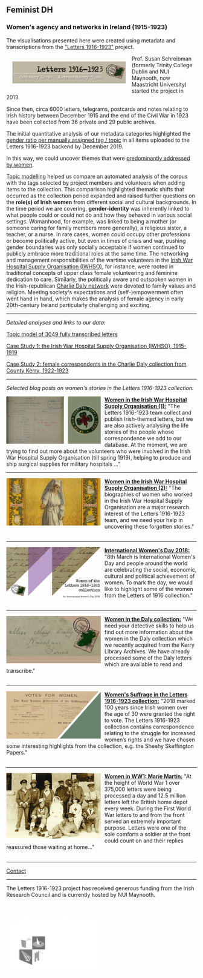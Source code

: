 ## Feminist DH

### Women's agency and networks in Ireland (1915-1923)

The visualisations presented here were created using metadata and transcriptions from the ["Letters 1916-1923"](http://letters1916.maynoothuniversity.ie/) project.

<img src="https://github.com/MonikaBarget/FeministDH/blob/master/Logos/logo-update.png" alt="logo" align="left" style="float:left; padding:16px" width="300"/>

Prof. Susan Schreibman (formerly Trinity College Dublin and NUI Maynooth, now Maastricht University) started the project in 2013.

Since then, circa 6000 letters, telegrams, postcards and notes relating to Irish history between December 1915 and the end of the Civil War in 1923 have been collected from 36 private and 29 public archives.

The initial quantitative analysis of our metadata categories highlighted the [gender ratio per manually assigned tag / topic](https://github.com/MonikaBarget/FeministDH/blob/master/Letters_gender-distribution-per-tag.png) in all items uploaded to the Letters 1916-1923 backend by December 2019.

In this way, we could uncover themes that were [predominantly addressed by women](https://github.com/MonikaBarget/FeministDH/blob/master/Letters_topics-covered-by-women.png).

[Topic modelling](https://monikabarget.github.io/FeministDH/TopicModel_Letters1916-1923.html) helped us compare an automated analysis of the corpus with the tags selected by project members and volunteers when adding items to the collection. This comparison highlighted thematic shifts that occurred as the collection period expanded and raised further questions on the **role(s) of Irish women** from different social and cultural backgrounds. In the time period we are covering, **gender-identity** was inherently linked to what people could or could not do and how they behaved in various social settings. Womanhood, for example, was linked to being a mother (or someone caring for family members more generally), a religious sister, a teacher, or a nurse. In rare cases, women could occupy other professions or become politically active, but even in times of crisis and war, pushing gender boundaries was only socially acceptable if women continued to publicly embrace more traditional roles at the same time. The networking and management responsibilities of the wartime volunteers in the [Irish War Hospital Supply Organisation (IWHSO)](https://monikabarget.github.io/FeministDH/casestudy1.html), for instance, were rooted in traditional concepts of upper class female volunteering and feminine dedication to care. Similarly, the politically aware and outspoken women in the Irish-republican [Charlie Daly network](https://monikabarget.github.io/FeministDH/casestudy2.html) were devoted to family values and religion. Meeting society's expectations and (self-)empowerment often went hand in hand, which makes the analysis of female agency in early 20th-century Ireland particularly challenging and exciting.

***

*Detailed analyses and links to our data:*

[Topic model of 3049 fully transcribed letters](https://monikabarget.github.io/FeministDH/TopicModel_Letters1916-1923.html)

[Case Study 1: the Irish War Hospital Supply Organisation (IWHSO), 1915-1919](https://monikabarget.github.io/FeministDH/casestudy1.html)

[Case Study 2: female correspondents in the Charlie Daly collection from County Kerry, 1922-1923](https://monikabarget.github.io/FeministDH/casestudy2.html)

***

*Selected blog posts on women's stories in the Letters 1916-1923 collection:*

<img src="https://github.com/MonikaBarget/FeministDH/blob/master/Logos/Logo_IWHSO.png" alt="logo" align="left" style="padding-right:10px" width="250"/> [**Women in the Irish War Hospital Supply Organisation (1):**](http://letters1916.maynoothuniversity.ie/wp-post/women-in-the-irish-war-hospital-supply-organisation-help-us-uncover-forgotten-stories-of-the-first-world-war-part-1) "The Letters 1916-1923 team collect and publish Irish-themed letters, but we are also actively analysing the life stories of the people whose correspondence we add to our database. At the moment, we are trying to find out more about the volunteers who were involved in the Irish War Hospital Supply Organisation (till spring 1919), helping to produce and ship surgical supplies for military hospitals ..."

***

<img src="https://github.com/MonikaBarget/FeministDH/blob/master/Logos/Logo_Nurse.jpg" alt="logo" align="left" style="padding-right:10px" width="250"/> [**Women in the Irish War Hospital Supply Organisation (2):**](http://letters1916.maynoothuniversity.ie/wp-post/women-in-the-irish-war-hospital-supply-organisation-help-us-uncover-forgotten-stories-of-the-first-world-war-part-2) "The biographies of women who worked in the Irish War Hospital Supply Organisation are a major research interest of the Letters 1916-1923 team, and we need your help in uncovering these forgotten stories."<br/><br/>


***

<img src="https://github.com/MonikaBarget/FeministDH/blob/master/Logos/Logo_Women.png" alt="logo" align="left" style="padding-right:10px" width="250"/> [**International Women's Day 2018:**](http://letters1916.maynoothuniversity.ie/wp-post/iwd-2018) "8th March is International Women's Day and people around the world are celebrating the social, economic, cultural and political achievement of women. To mark the day, we would like to highlight some of the women from the Letters of 1916 collection."<br/><br/>


***

<img src="https://github.com/MonikaBarget/FeministDH/blob/master/Logos/Logo_Daily.png" alt="logo" align="left" style="padding-right:10px" width="250"/> [**Women in the Daly collection:**](http://letters1916.maynoothuniversity.ie/wp-post/women-daly) "We need your detective skills to help us find out more information about the women in the Daly collection which we recently acquired  from the Kerry Library Archives. We have already processed some of the Daly letters which are available to read and transcribe."<br/><br/>


***

<img src="https://github.com/MonikaBarget/FeministDH/blob/master/Logos/Logo_Votes.png" alt="logo" align="left" style="padding-right:10px" width="250"/> [**Women's Suffrage in the Letters 1916-1923 collection:**](http://letters1916.maynoothuniversity.ie/wp-post/womens-suffrage) "2018 marked 100 years since Irish women over the age of 30 were granted the right to vote. The Letters 1916-1923 collection contains correspondence relating to the struggle for increased women’s rights and we have chosen some interesting highlights from the collection, e.g. the Sheehy Skeffington Papers."<br/><br/>


***

<img src="https://github.com/MonikaBarget/FeministDH/blob/master/Logos/Logo_Martin.jpg" alt="logo" align="left" style="padding-right:10px" width="250"/> [**Women in WW1: Marie Martin:**](http://letters1916.maynoothuniversity.ie/wp-post/women-ww1-marie-martin) "At the height of World War 1 over 375,000 letters were being processed a day and 12.5 million letters left the British home depot every week. During the First World War letters to and from the front served an extremely important purpose. Letters were one of the sole comforts a soldier at the front could count on and their replies reassured those waiting at home..."<br/><br/>


***

[Contact](https://monikabarget.github.io/FeministDH/contact-us.html)

***

The Letters 1916-1923 project has received generous funding from the Irish Research Council and is currently hosted by NUI Maynooth.

<img src="https://github.com/MonikaBarget/FeministDH/blob/master/Logos/IRC_LOGO_White.png" alt="logo" align="left" style="padding-right:10px" width="250"/> 
<img src="https://github.com/MonikaBarget/FeministDH/blob/master/Logos/mu-logo-white-footer.png" alt="logo" align="left" style="padding-right:10px" width="250"/> 
